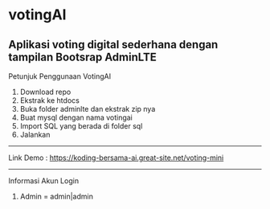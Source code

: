 # votingAI
Aplikasi voting digital sederhana dengan tampilan Bootsrap AdminLTE
-----------

Petunjuk Penggunaan VotingAI
1. Download repo
2. Ekstrak ke htdocs
3. Buka folder adminlte dan ekstrak zip nya
4. Buat mysql dengan nama votingai
5. Import SQL yang berada di folder sql
6. Jalankan
-----------

Link Demo : https://koding-bersama-ai.great-site.net/voting-mini

-----------
Informasi Akun Login
1. Admin = admin|admin
